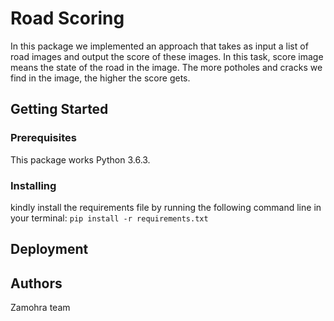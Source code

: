 # Road Scoring
In this package we implemented an approach that takes as input a list of road images and output the score of these images. In this task, score image means the state of the road in the image. The more potholes and cracks we find in the image, the higher the score gets.

## Getting Started

### Prerequisites
This package works Python 3.6.3.
### Installing
kindly install the requirements file by running the following command line in your terminal:
`pip install -r requirements.txt`

## Deployment


## Authors

Zamohra team

